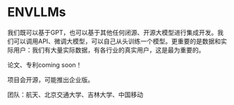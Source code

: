 # ENVLLMs
我们既可以基于GPT，也可以基于其他任何闭源、开源大模型进行集成开发。我们可以调用API、微调大模型，可以自己从头训练一个模型。更重要的是数据和实际用户：我们有大量实际数据，有各行业的真实用户，这是最为重要的。

论文、专利coming soon！

项目会开源，可能推出企业版。

团队：航天、北京交通大学、吉林大学、中国移动
